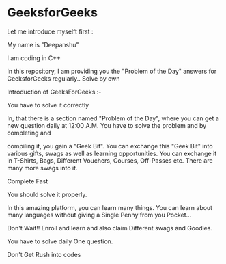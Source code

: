 # GeeksforGeeks



Let me introduce myselft first :


My name is "Deepanshu"

I am coding in C++  

In this repository, I am providing you the "Problem of the Day" answers for GeeksforGeeks regularly.. Solve by own

Introduction of GeeksForGeeks :- 

You have to solve it correctly    


In, that there is a section named "Problem of the Day", where you can get a new question daily at 12:00 A.M. You have to solve the problem and by completing and 

compiling it, you gain a "Geek Bit". You can exchange this "Geek Bit" into various gifts, swags as well as learning opportunities. You can exchange it in T-Shirts, Bags, Different Vouchers, Courses, Off-Passes etc. There are many more swags into it. 

Complete Fast 

You should solve it properly.

In this amazing platform, you can learn many things. You can learn about many languages without giving a Single Penny from you Pocket...

Don't Wait!! Enroll and learn and also claim Different swags and Goodies.

You have to solve daily One question.   

Don't Get Rush into codes   


